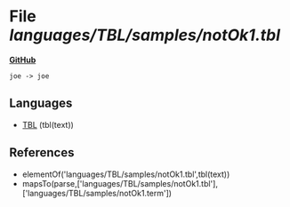 # File _languages/TBL/samples/notOk1.tbl_
**[GitHub](https://github.com/softlang/yas/blob/master/languages/TBL/samples/notOk1.tbl)**
```
joe -> joe
```

## Languages
* [TBL](../languages/TBL.md) (tbl(text))

## References
* elementOf('languages/TBL/samples/notOk1.tbl',tbl(text))
* mapsTo(parse,['languages/TBL/samples/notOk1.tbl'],['languages/TBL/samples/notOk1.term'])
